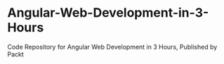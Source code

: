 # Angular-Web-Development-in-3-Hours
Code Repository for Angular Web Development in 3 Hours, Published by Packt
